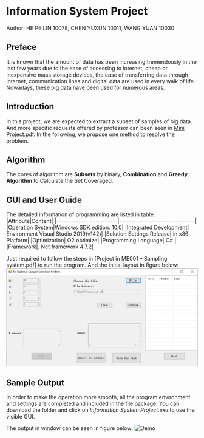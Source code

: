 # Information System Project

Author: HE PEILIN 10078,
        CHEN YUXUN 10011,
        WANG YUAN 10030

## Preface

It is known that the amount of data has been increasing tremendously in the last few years due to the ease of accessing to internet, cheap or inexpensive mass storage devices, the ease of transferring data through internet, communication lines and digital data are used in every walk of life. Nowadays, these big data have been used for numerous areas.  

## Introduction

In this project, we are expected to extract a subset of samples of big data. And more specific requests offered by professor can been seen in [Mini Project.pdf](/Information%20System%20Project/Mini%20Project.pdf). In the following, we propose one method to resolve the problem.  

## Algorithm

The cores of algorithm are **Subsets** by binary, **Combination** and **Greedy Algorithm** to Calculate the Set Coveraged.

## GUI and User Guide

The detailed information of programming are listed in table:
|Attribute|Content|
|-------------------------|-------------------------------|
|Operation System|Windows SDK edition: 10.0|
|Integrated Development| Environment Visual Studio 2019(v142)|
|Solution Settings Release| in x86 Platform|
|Optimization| O2 optimize|
|Programming Language| C# |
|Framework|. Net framework 4.7.2|

Just required to follow the steps in [Project in ME001 – Sampling system.pdf] to run the program.
And the initial layout in figure below:
![GUI](/Information%20System%20Project/min-report/images/step.png)

## Sample Output

In order to make the operation more smooth, all the program environment
and settings are completed and included in the file package. You can download the folder and click on *Information System Project.exe* to use the visible GUI.

The output in window can be seen in figure below:
![Demo](/Information%20System%20Project/Demo.gif)

